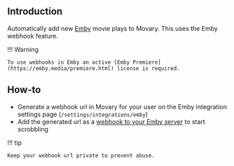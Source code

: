 ## Introduction

Automatically add new [Emby](https://emby.media/) movie plays to Movary. This uses the Emby webhook feature.

!!! Warning

    To use webhooks in Emby an active [Emby Premiere](https://emby.media/premiere.html) license is required.

## How-to
- Generate a webhook url in Movary for your user on the Emby integration settings page (`/settings/integrations/emby`)
- Add the generated url as a [webhook to your Emby server](https://emby.media/support/articles/Webhooks.html) to start scrobbling

!!! tip

    Keep your webhook url private to prevent abuse.
